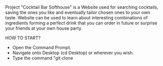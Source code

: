 Project "Cocktail Bar Softhouse" is a Website used for searching cocktails, saving the ones you like and eventually tailor chosen ones to your own taste. Website can be used to learn about interesting combinations of ingredients forming a perfect drink that you can order in future or surprise your friends at your own house party.

HOW TO START?
- Open the Command Prompt.
- Navigate onto Desktop (cd Desktop) or wherever you wish.
- Type the command "git clone 


